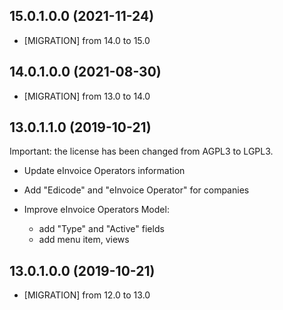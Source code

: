 ## 15.0.1.0.0 (2021-11-24)

-   \[MIGRATION\] from 14.0 to 15.0

## 14.0.1.0.0 (2021-08-30)

-   \[MIGRATION\] from 13.0 to 14.0

## 13.0.1.1.0 (2019-10-21)

Important: the license has been changed from AGPL3 to LGPL3.

-   Update eInvoice Operators information

-   Add "Edicode" and "eInvoice Operator" for companies

-   Improve eInvoice Operators Model:  
    -   add "Type" and "Active" fields
    -   add menu item, views

## 13.0.1.0.0 (2019-10-21)

-   \[MIGRATION\] from 12.0 to 13.0
